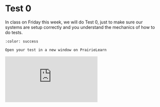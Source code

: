 # Test 0

In class on Friday this week, we will do Test 0, just to make sure our systems are setup correctly and you understand the mechanics of how to do tests.

<head><base target="_blank"></head>

```{button-link} https://ca.prairielearn.com/pl/course_instance/2439/assessment/18424
:color: success

Open your test in a new window on PrairieLearn
```

<iframe class="prairielearn-iframe" src="https://ca.prairielearn.com/pl/course_instance/2439/assessment/18424" frameborder="0"></iframe>